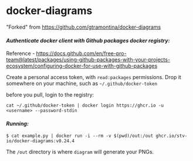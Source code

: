 # docker-diagrams

"Forked" from https://github.com/gtramontina/docker-diagrams

#### _Authenticate docker client with Github packages docker registry:_

Reference - https://docs.github.com/en/free-pro-team@latest/packages/using-github-packages-with-your-projects-ecosystem/configuring-docker-for-use-with-github-packages

Create a personal access token, with `read:packages` permissions. Drop it somewhere on your machine, such as `~/.github/docker-token`

before you pull, login to the registry:

```cat ~/.github/docker-token | docker login https://ghcr.io -u <username> --password-stdin```

#### _Running:_

```
$ cat example.py | docker run -i --rm -v $(pwd)/out:/out ghcr.io/stv-io/docker-diagrams:v0.24.4
```

The `/out` directory is where `diagram` will generate your PNGs.
